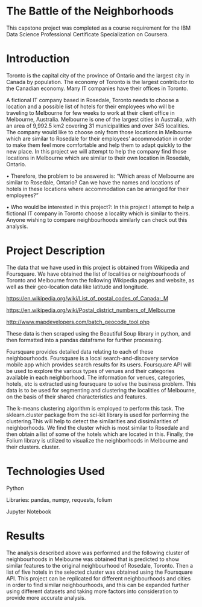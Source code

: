# The Battle of the Neighborhoods

This capstone project was completed as a course requirement for the IBM Data Science Professional Certificate Specialization on Coursera.

# Introduction

Toronto is the capital city of the province of Ontario and the largest city in Canada by population. The economy of Toronto is the largest contributor to the Canadian economy. Many IT companies have their offices in Toronto.

A fictional IT company based in Rosedale, Toronto needs to choose a location and a possible list of hotels for their employees who will be traveling to Melbourne for few weeks to work at their client office in Melbourne, Australia. Melbourne is one of the largest cities in Australia, with an area of 9,992.5 km2 covering 31 municipalities and over 345 localities. The company would like to choose only from those locations in Melbourne which are similar to Rosedale for their employees’ accommodation in order to make them feel more comfortable and help them to adapt quickly to the new place. In this project we will attempt to help the company find those locations in Melbourne which are similar to their own location in Rosedale, Ontario.

• Therefore, the problem to be answered is:  “Which areas of Melbourne are similar to Rosedale, Ontario? Can we have the names and locations of hotels in these locations where accommodation can be arranged for their employees?”

• Who would be interested in this project?: In this project I attempt to help a fictional IT company in Toronto choose a locality which is similar to theirs. Anyone wishing to compare neighbourhoods similarly can check out this analysis.

# Project Description

The data that we have used in this project is obtained from Wikipedia and Foursquare. We have obtained the list of localities or neighbourhoods of Toronto and Melbourne from the following Wikipedia pages and website, as well as their geo-location data like latitude and longitude.

https://en.wikipedia.org/wiki/List_of_postal_codes_of_Canada:_M

https://en.wikipedia.org/wiki/Postal_district_numbers_of_Melbourne

http://www.mapdevelopers.com/batch_geocode_tool.php

These data is then scraped using the Beautiful Soup library in python, and then formatted into a pandas dataframe  for further processing. 

Foursquare provides detailed data relating to each of these neighbourhoods. Foursquare is a local search-and-discovery service mobile app which provides search results for its users. Foursquare API will be used to explore the various types of venues and their categories available in each neighborhood. The information for venues, categories, hotels, etc is extracted using foursquare to solve the business problem. This data is to be used for segmenting and clustering the localities of Melbourne, on the basis of their shared characteristics and features.

The k-means clustering algorithm is employed to perform this task. The sklearn.cluster package from the sci-kit library is used for performing the clustering.This will help to detect the similarities and dissimilarities of neighborhoods. We find the cluster which is most similar to Rosedale and then obtain a list of some of the hotels which are located in this. Finally, the Folium library is utilized to visualize the neighborhoods in Melbourne and their clusters. 
 cluster. 


# Technologies Used

Python

Libraries: pandas, numpy, requests, folium

Jupyter Notebook

# Results

The analysis described above was performed and the following cluster of neighbourhoods in Melbourne was obtained that is predicted to show similar features to the original neighbourhood of Rosedale, Toronto. Then a list of five hotels in the selected cluster was obtained using the Foursquare API. This project can be replicated for different neighbourhoods and cities in order to find similar neighbourhoods, and this can be expanded further using different datasets and taking more factors into consideration to provide more accurate analysis.




